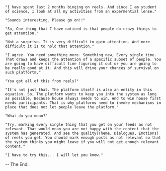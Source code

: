     "I have spent last 2 months binging on reels. And since I am student of science, I look at all my activities from an expermential lense."

    "Sounds interesting. Please go on!!"

    "So, One thing that I have noticed is that people do crazy things to get attention."

    "Not a surprise. It is very difficult to gain attention. And more difficult it is to hold that attention."

    "I agree. You need something more. Something new, Every single time. That draws and keeps the attention of a specific subset of people. You are going to have difficult time figuring it out or you are going to be really good at it. And this will drive your chances of survival on such platfortm."

    "You got all of this from reels?"

    "It's not just that. The platform itself is also an entity in this equation. So, The platform wants to keep you into the system as long as possible, Because house always needs to win. And to win house first needs participants. That is why platforms need to invoke mechanisms in place that does not let people leave the platform."

    "What do you mean?"

    "Try, marking every single thing that you get on your feeds as not relevant. That would mean you are not happy with the content that the system has generated. And see the quality(Theme, Dialogues, Emotions) of reels you get. You should mark enough posts as not relevant so that the system thinks you might leave if you will not get enough relevant content."

    "I have to try this... I will let you know."

-- The End.